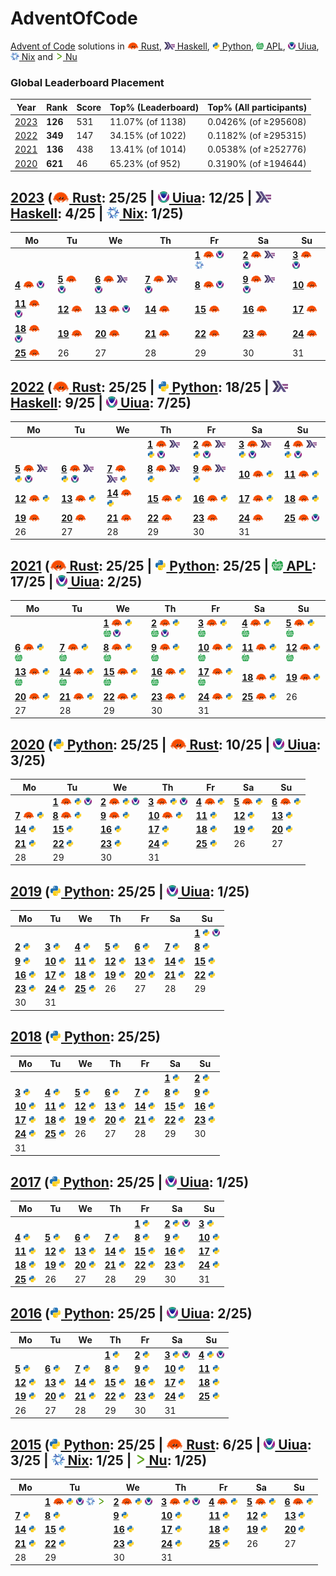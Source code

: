 # AdventOfCode
[Advent of Code](https://adventofcode.com/) solutions in [<img height=12 src=".assets/rs.svg"> Rust](Rust), [<img height=12 src=".assets/hs.svg"> Haskell](Haskell), [<img height=12 src=".assets/py.svg"> Python](Python), [<img height=12 src=".assets/apl.svg"> APL](APL), [<img height=12 src=".assets/ua.png"> Uiua](Uiua), [<img height=12 src=".assets/nix.svg"> Nix](Nix) and [<img height=12 src=".assets/nu.svg"> Nu](Nu)

### Global Leaderboard Placement
|Year|Rank|Score|Top% (Leaderboard)|Top% (All participants)|
|-|-|-|-|-|
|[2023](https://adventofcode.com/2023/leaderboard)|**126**|531|11.07% (of 1138)|0.0426% (of &ge;295608)|
|[2022](https://adventofcode.com/2022/leaderboard)|**349**|147|34.15% (of 1022)|0.1182% (of &ge;295315)|
|[2021](https://adventofcode.com/2021/leaderboard)|**136**|438|13.41% (of 1014)|0.0538% (of &ge;252776)|
|[2020](https://adventofcode.com/2020/leaderboard)|**621**|46|65.23% (of 952)|0.3190% (of &ge;194644)|

## [2023](https://adventofcode.com/2023) ([<img height=18 src=".assets/rs.svg"> Rust](Rust/2023): 25/25 | [<img height=18 src=".assets/ua.png"> Uiua](Uiua/2023): 12/25 | [<img height=18 src=".assets/hs.svg"> Haskell](Haskell/2023): 4/25 | [<img height=18 src=".assets/nix.svg"> Nix](Nix/2023): 1/25)
|Mo|Tu|We|Th|Fr|Sa|Su|
|-|-|-|-|-|-|-|
|||||[**1**](https://adventofcode.com/2023/day/1) [<img height=12 src=".assets/rs.svg">](Rust/2023/01.rs "Rust solution for 2023/01") [<img height=12 src=".assets/ua.png">](https://uiua.org/pad?src=JnNjCgpOdW1zIOKGkCB7Im9uZSIgInR3byIgInRocmVlIiAiZm91ciIgImZpdmUiCiAgICAgICAgInNpeCIgInNldmVuIiAiZWlnaHQiICJuaW5lIn0KRGlnaXRzIOKGkCArQDHih6E5CkZpbmQg4oaQIC8rIMOXKzHih6E5IOKJoeKKkOKMlQpFeHRyYWN0IOKGkCArw5cxMCDiiKniiqLiioPiiJjih4wg4pa94omgMC4KCsKw4oqfLysg4oqcKOKKnyDiiKlFeHRyYWN0IOKKg-KGpeKImCDiiKlGaW5kIERpZ2l0cyxOdW1zwqQp4omgQFxuLgo= "Uiua solution for 2023/01") [<img height=12 src=".assets/nix.svg">](Nix/2023/01.nix "Nix solution for 2023/01")|[**2**](https://adventofcode.com/2023/day/2) [<img height=12 src=".assets/rs.svg">](Rust/2023/02.rs "Rust solution for 2023/02") [<img height=12 src=".assets/hs.svg">](Haskell/2023/02.hs "Haskell solution for 2023/02") [<img height=12 src=".assets/ua.png">](https://uiua.org/pad?src=JnNjCgpDb2xvcnMg4oaQIHsicmVkIiAiZ3JlZW4iICJibHVlIn0KUGFyc2VDb3VudCDihpAg4oqX4oqZQ29sb3JzIOKKmeKKkOKLlSDCsOKKn-KHjCDiipzilqHiiaBAIC4KUGFyc2VSb3VuZCDihpAgLyviipwow5firJow4oavwqQzwrDiippQYXJzZUNvdW50KeKJoEAsLgpQYXJzZUdhbWUg4oaQIOKKnFBhcnNlUm91bmTiiaBAOy4g4oaYKzLiipdAOi4KCuKKnCgv4oalUGFyc2VHYW1lKeKJoEBcbi4K4oipLysg4oqDL8OXKMOXKzHih6Hip7suL8OX4omkMTJfMTNfMTQp4o2JCg== "Uiua solution for 2023/02")|[**3**](https://adventofcode.com/2023/day/3) [<img height=12 src=".assets/rs.svg">](Rust/2023/03.rs "Rust solution for 2023/03") [<img height=12 src=".assets/ua.png">](https://uiua.org/pad?src=JnNjCgpOdW1zIOKGkCAoCiAg4oiKOitAMOKHoTEwCiAgw5fCrOKsmjDihrswX8KvMS4uCiAgw5fijZzima1cKwopClN5bWJvbHMg4oaQIMOX4oqDKOKJoEAuKSg9ME51bXMpCkdlYXJzIOKGkCA9QCoKTmVpZ2hib3JzIOKGkCDiiaEow5firJow4oa7KeKYhzEtMeKHoTNfM-KIqcKkCkEg4oaQICgKICBOZWlnaGJvcnMg4oqDU3ltYm9scyBOdW1zCiAg4oqP4oqd4pmtL-KGpQopCkIg4oaQICgKICBOZWlnaGJvcnMg4oqDTnVtcyBHZWFycwogIOKYhzHijYkKICDirJow4omhKOKWvT0y4qe7LuKWveKJoDAu4oqdKQogIOKJoS_Dl-KJoeKKj-KKmcKkCikKCuKKgyjiipziiJjiiaBAXG4uKSjiioIw4omh4ouV4pmtIHJlZ2V4ICJcXGQrIikK4oipLysg4oqDQiBBCg== "Uiua solution for 2023/03")|
|[**4**](https://adventofcode.com/2023/day/4) [<img height=12 src=".assets/rs.svg">](Rust/2023/04.rs "Rust solution for 2023/04") [<img height=12 src=".assets/ua.png">](https://uiua.org/pad?src=JnNjCgpQYXJzZUNhcmQg4oaQIOKIqcKw4pahwrDiip8g4oqcKOKWoeKKnOKLleKJoEAgLiniiaBAfC4g4oaYKzLiipdAOi4KTWF0Y2hlcyDihpAg4qe74pa94oiKLApQb2ludHMg4oaQIOKMiuKBv-KKmTItMQpXaW5NYXRyaXgg4oaQIOKsmjDiiaEo4oqCMeKKguKIqeKGr-KKmSgw4oqZMSkpIOKHoeKnuy7iioIwCkEg4oaQIC8r4omhUG9pbnRzCkIg4oaQIOKKojsg4o2l4oqD4oiYKC8rw5cp4qe7LiDiioPiiJgowqziiqIpIFdpbk1hdHJpeAoK4oqDQiBBIOKKnChNYXRjaGVzIFBhcnNlQ2FyZCniiaBAXG4uCg== "Uiua solution for 2023/04")|[**5**](https://adventofcode.com/2023/day/5) [<img height=12 src=".assets/rs.svg">](Rust/2023/05.rs "Rust solution for 2023/05") [<img height=12 src=".assets/ua.png">](https://uiua.org/pad?src=JnNjCgpQYXJzZVNlZWRzIOKGkCDiiaHii5Xihpgx4oqc4pah4omgQCAuwrDilqHiiqIKUGFyc2VSYW5nZU1hcCDihpAg4o2cwrBb4oqZ4oqZ4oiYXeKKgygtOnzii4XiiJh84ouFKyniipzii5XiiaBAIC4KUGFyc2VNYXBzIOKGkCDiiaEo4pah4omh4oqQUGFyc2VSYW5nZU1hcOKGmDHiipzilqHiiaBAXG4uwrDilqEpIOKGmDEKQ29udGFpbnMg4oaQIOKJjTFfMOKJpApGaW5kUmFuZ2VNYXAg4oaQIOKKouKKmuKKguKKmTEg4omhQ29udGFpbnMg4oqZ4o2c4o2JKOKGmDEpCk1hcE51bSDihpAgK-KKoeKKg0ZpbmRSYW5nZU1hcCjiioLiipkw4oqi4o2JOikKU2VlZFJhbmdlcyDihpAg4o2cKMKw4oqf4o2JKeKKg-KImCsg4oavwq8xXzIKSW50ZXJzZWN0IOKGkCDiip_iipMv4oalL-KGp-KNnOKKn-KNiQpJc0VtcHR5IOKGkCAv4omkClNwbGl0QXQg4oaQIOKKgyjihqfiioLiiJ4pKOKGpeKKgjrCr-KInikKTWFwU2VlZFJhbmdlIOKGkCAoCiAgwqQr4oqZKOKKmeKKnyA64oqZSW50ZXJzZWN0IOKIqVNwbGl0QXQg4oqZLCkgwrBb4oqZ4oqZ4oiYXToKICDiiKko4pa9wqziiaFJc0VtcHR5LikKKQpGbGF0TWFwU2VlZFJhbmdlcyDihpAgO-KIpyjiioPii4XiiJgo4oip4oqC4oqZOjpNYXBTZWVkUmFuZ2UpKSDiipniipkoLuKGrzBfMltdKQpNYXBTZWVkUmFuZ2VzIOKGkCDiioLiiKco4oqZ4oqCRmxhdE1hcFNlZWRSYW5nZXM6KSA64oqZ4oqZKOKGrzBfMltdKQpBIOKGkCAv4oan4omhKOKIpyhNYXBOdW06wrDilqEpOikg4oqZwqQKQiDihpAgL-KGp-KKouKNiSDiiKcoTWFwU2VlZFJhbmdlczrCsOKWoSkgOlNlZWRSYW5nZXMKCuKKg0IgQSDiioNQYXJzZVNlZWRzIFBhcnNlTWFwcyDiipzilqHCrOKMlSJcblxuIi4K "Uiua solution for 2023/05")|[**6**](https://adventofcode.com/2023/day/6) [<img height=12 src=".assets/rs.svg">](Rust/2023/06.rs "Rust solution for 2023/06") [<img height=12 src=".assets/hs.svg">](Haskell/2023/06.hs "Haskell solution for 2023/06") [<img height=12 src=".assets/ua.png">](https://uiua.org/pad?src=JnNjCgpTb2x2ZSDihpAgKAogIMKw4oqf4oeMCiAgLeKKkyjDlzR84oG_Mi4pCiAg4oqD4oiYKOKMiuKImikKICA94oG_MiwKICAr4oqDLSjil78yKysrMSkKKQoK4oqcKOKKnOKLleKJoEAgLuKGmCsx4oqXQDouKeKJoEBcbi4K4oqDKFNvbHZlIOKJoS8o4ouV4oqC4oipwrDii5UpKSAoL8OX4omhU29sdmXijYkpCg== "Uiua solution for 2023/06")|[**7**](https://adventofcode.com/2023/day/7) [<img height=12 src=".assets/rs.svg">](Rust/2023/07.rs "Rust solution for 2023/07") [<img height=12 src=".assets/hs.svg">](Haskell/2023/07.hs "Haskell solution for 2023/07") [<img height=12 src=".assets/ua.png">](https://uiua.org/pad?src=JnNjCgpQYXJzZUNhcmQg4oaQICsy4oqX4oqZIjIzNDU2Nzg5VEpRS0EiClBhcnNlSGFuZCDihpAg4oqC4oqTKFBhcnNlQ2FyZMKw4pahfOKLlSnCsOKKnyDiipzilqHiiaBAIC4KQ291bnRDYXJkcyDihpAgwqTirJow4oavWzRdIOKGmDEg4oqP4o2WLiDiipXip7viipsuIOKWveKJoDAuCkhhbmRUeXBlIOKGkCAt4oqZNuKKouKKmiDiiaHiiY1bCiAgMF8wXzBfMCAxXzBfMF8wCiAgMl8wXzBfMCAxXzFfMF8wCiAgMl8xXzBfMCAxXzFfMV8wCiAgMV8xXzFfMV0gQ291bnRDYXJkcwpTb3J0IOKGkCDiio_ijY8g4omhKOKKgkhhbmRUeXBlLuKGmMKvMSkgLgpSZXBsYWNlSm9rZXJzIOKGkCDijZwo4oaYwq8xKSjDl-KJoDExLikKCuKKnFBhcnNlSGFuZOKJoEBcbi4K4omhUmVwbGFjZUpva2Vycy4K4oipKC8rw5cgKzHih6Hip7suIOKKouKHjOKNiSBTb3J0KQo= "Uiua solution for 2023/07")|[**8**](https://adventofcode.com/2023/day/8) [<img height=12 src=".assets/rs.svg">](Rust/2023/08.rs "Rust solution for 2023/08") [<img height=12 src=".assets/ua.png">](https://uiua.org/pad?src=JnNjCgpQYXJzZUluc3RydWN0aW9ucyDihpAgPUBSwrDilqHiiqIKUGFyc2VOb2RlIOKGkCDihpgx4oqicmVnZXgiKFteICxdKykgPSBcXCgoW14gLF0rKSwgKFteICxdKylcXCkiClBhcnNlTmV0d29yayDihpAg4omhUGFyc2VOb2RlIOKGmDEKUmVwbGFjZU5hbWVzIOKGkCDijZzijYko4oqX4oqDKOKGmDEp4oqiKQpGaW5kU3RhcnRBbmRHb2FsIOKGkCDiiKko4oqX4pahKSAiQUFBIiwiWlpaIuKKouKNiQpTdGFydEFuZEdvYWxNYXNrIOKGkCDiiKk9QEEsQFriiaEo4oqi4oeMKeKKouKNiQpTdGVwIOKGkCDiioMo4oqP4oqDKOKKj-KXv-Knuyzii4Xiipnii4Xii4XiiJh84oqP4oqZ4ouF4ouF4oiYKXwrMeKLheKImHzii4Xii4XiipniipniiJgpClJ1biEg4oaQIOKLheKKmeKLheKLhTsg4o2iU3RlcCjCrF4zKSDiipkwCkxDTSDihpAgw7c74oqD4o2i4oqD4pe_4oiYwrHDlwpBIOKGkCBSdW4hKD3iipnii4XiiJgpIEZpbmRTdGFydEFuZEdvYWwKQiDihpAgL0xDTSDiiaEoUnVuISjiio_iipnii4XiiJgpKSDiipMo4oqafMKkfMKkfMKkKSBTdGFydEFuZEdvYWxNYXNrCgriipzilqHiiaBAXG4uCuKKg1BhcnNlTmV0d29yayBQYXJzZUluc3RydWN0aW9ucwriioNCIEEg4oqD4oiYUmVwbGFjZU5hbWVzCg== "Uiua solution for 2023/08")|[**9**](https://adventofcode.com/2023/day/9) [<img height=12 src=".assets/rs.svg">](Rust/2023/09.rs "Rust solution for 2023/09") [<img height=12 src=".assets/hs.svg">](Haskell/2023/09.hs "Haskell solution for 2023/09") [<img height=12 src=".assets/ua.png">](https://uiua.org/pad?src=JnNjCgrijYniipwo4oqc4ouV4omgQCAuKeKJoEBcbi4K4oipKC8r4pmtWzvijaXiioMo4omhLy3il6syKSjiiqLih4wpXS0x4qe7Likg4oeMLgo= "Uiua solution for 2023/09")|[**10**](https://adventofcode.com/2023/day/10) [<img height=12 src=".assets/rs.svg">](Rust/2023/10.rs "Rust solution for 2023/10")|
|[**11**](https://adventofcode.com/2023/day/11) [<img height=12 src=".assets/rs.svg">](Rust/2023/11.rs "Rust solution for 2023/11") [<img height=12 src=".assets/ua.png">](https://uiua.org/pad?src=JnNjCgpFeHBhbmQg4oaQIOKWvTriiKko4piHwq8yKeKKnuKKn-KIqShcKysxw5ctMTovw5fCrCnijYksLCwKCj1AI-KKnOKImOKJoEBcbi4K4oqDKEV4cGFuZCAxMDAwMDAwKShFeHBhbmQgMikK4oipKMO3Mi8r4pmt4oqgKC8r4oy1LSkuKQo= "Uiua solution for 2023/11")|[**12**](https://adventofcode.com/2023/day/12) [<img height=12 src=".assets/rs.svg">](Rust/2023/12.rs "Rust solution for 2023/12")|[**13**](https://adventofcode.com/2023/day/13) [<img height=12 src=".assets/rs.svg">](Rust/2023/13.rs "Rust solution for 2023/13") [<img height=12 src=".assets/ua.png">](https://uiua.org/pad?src=JnNjCgpNaXNtYXRjaGVzIOKGkCAvK-KZreKJoCDiiKnihpksOiDihqfiiKnip7ssLCDiipnih4wg4oqD4oaY4oaZClNvbHZlISDihpAgK8OXMTAwOiDiiKkoLyvDlz1eMDog4oqZ4omhTWlzbWF0Y2hlcy4g4o2cKC0xKeKHoeKKg-Knu8KkKSDijYkuCgriipwo4pah4oqc4oiY4omgQFxuLinCrOKMlSJcblxuIi4K4oipLysg4oqQ4omh4oqDU29sdmUhMSBTb2x2ZSEwCg== "Uiua solution for 2023/13")|[**14**](https://adventofcode.com/2023/day/14) [<img height=12 src=".assets/rs.svg">](Rust/2023/14.rs "Rust solution for 2023/14")|[**15**](https://adventofcode.com/2023/day/15) [<img height=12 src=".assets/rs.svg">](Rust/2023/15.rs "Rust solution for 2023/15")|[**16**](https://adventofcode.com/2023/day/16) [<img height=12 src=".assets/rs.svg">](Rust/2023/16.rs "Rust solution for 2023/16")|[**17**](https://adventofcode.com/2023/day/17) [<img height=12 src=".assets/rs.svg">](Rust/2023/17.rs "Rust solution for 2023/17")|
|[**18**](https://adventofcode.com/2023/day/18) [<img height=12 src=".assets/rs.svg">](Rust/2023/18.rs "Rust solution for 2023/18") [<img height=12 src=".assets/ua.png">](https://uiua.org/pad?src=JnNjCgpQYXJzZUluc3Qg4oaQIOKKg-KGmOKGmTIg4oaYMeKKonJlZ2V4Il4oW1JETFVdKSAoXFxkKykgXFwoIyguezV9KShbMDEyM10pXFwpJCIKUGFyc2VIZXgg4oaQIOKIpygrw5cxNjop4oqZMOKKl-KKmSIwMTIzNDU2Nzg5YWJjZGVmIgpQYXJzZUEg4oaQIOKJoeKNnMKw4oqf4oqTKOKKl-KKmSJSRExVIuKKonzii5UpClBhcnNlQiDihpAg4omhKOKNnMKw4oqf4oqTKOKLlXxQYXJzZUhleMKw4pahKeKHjCkKU29sdmUg4oaQICgKICDiipkoMCAwIDApCiAgO-KIpyjiioMoKCt8O3wtfDspfCg7fCt8O3wtKeKKmcOXfCvii4Xiipnii4Xii4XiiJgpwrDiip8pCiAgKzErw7cyOgopCgriipxQYXJzZUluc3TiiaBAXG4uCuKIqVNvbHZlIOKKk1BhcnNlQiBQYXJzZUEK "Uiua solution for 2023/18")|[**19**](https://adventofcode.com/2023/day/19) [<img height=12 src=".assets/rs.svg">](Rust/2023/19.rs "Rust solution for 2023/19")|[**20**](https://adventofcode.com/2023/day/20) [<img height=12 src=".assets/rs.svg">](Rust/2023/20.rs "Rust solution for 2023/20")|[**21**](https://adventofcode.com/2023/day/21) [<img height=12 src=".assets/rs.svg">](Rust/2023/21.rs "Rust solution for 2023/21")|[**22**](https://adventofcode.com/2023/day/22) [<img height=12 src=".assets/rs.svg">](Rust/2023/22.rs "Rust solution for 2023/22")|[**23**](https://adventofcode.com/2023/day/23) [<img height=12 src=".assets/rs.svg">](Rust/2023/23.rs "Rust solution for 2023/23")|[**24**](https://adventofcode.com/2023/day/24) [<img height=12 src=".assets/rs.svg">](Rust/2023/24.rs "Rust solution for 2023/24")|
|[**25**](https://adventofcode.com/2023/day/25) [<img height=12 src=".assets/rs.svg">](Rust/2023/25.rs "Rust solution for 2023/25")|26|27|28|29|30|31|

## [2022](https://adventofcode.com/2022) ([<img height=18 src=".assets/rs.svg"> Rust](Rust/2022): 25/25 | [<img height=18 src=".assets/py.svg"> Python](Python/2022): 18/25 | [<img height=18 src=".assets/hs.svg"> Haskell](Haskell/2022): 9/25 | [<img height=18 src=".assets/ua.png"> Uiua](Uiua/2022): 7/25)
|Mo|Tu|We|Th|Fr|Sa|Su|
|-|-|-|-|-|-|-|
||||[**1**](https://adventofcode.com/2022/day/1) [<img height=12 src=".assets/rs.svg">](Rust/2022/01.rs "Rust solution for 2022/01") [<img height=12 src=".assets/hs.svg">](Haskell/2022/01.hs "Haskell solution for 2022/01") [<img height=12 src=".assets/py.svg">](Python/2022/01.py "Python solution for 2022/01") [<img height=12 src=".assets/ua.png">](https://uiua.org/pad?src=JnNjCgriipwoLyviipzii5XiiaBAXG4uKeKJoS_ihqXil6sy4oqCOjHiiaBAXG4uCuKGmTPiio_ijZYuCuKKgy8r4oqiCg== "Uiua solution for 2022/01")|[**2**](https://adventofcode.com/2022/day/2) [<img height=12 src=".assets/rs.svg">](Rust/2022/02.rs "Rust solution for 2022/02") [<img height=12 src=".assets/hs.svg">](Haskell/2022/02.hs "Haskell solution for 2022/02") [<img height=12 src=".assets/py.svg">](Python/2022/02.py "Python solution for 2022/02") [<img height=12 src=".assets/ua.png">](https://uiua.org/pad?src=JnNjCgril78yMy1AQeKKnCjiipziiqLiiaBAIC4p4omgQFxuLgoK4oipLysg4oqDKOKJoSgrKzHil78zKzLiioMvKyjDlzPiiqLih4wpKSkgKOKJoSgrMSvDlzPil78zKzHiioMvLSjiiqLih4wpKSkK "Uiua solution for 2022/02")|[**3**](https://adventofcode.com/2022/day/3) [<img height=12 src=".assets/rs.svg">](Rust/2022/03.rs "Rust solution for 2022/03") [<img height=12 src=".assets/hs.svg">](Haskell/2022/03.hs "Haskell solution for 2022/03") [<img height=12 src=".assets/py.svg">](Python/2022/03.py "Python solution for 2022/03") [<img height=12 src=".assets/ua.png">](https://uiua.org/pad?src=JnNjCgpQcmlvcml0eSDihpAgK-KKgyjDlzI2PEBhKSjil78zMi1AQCkKSW50ZXJzZWN0IOKGkCDiip3ilr3iioPiiaHiiIriiJjiipnCpAoK4oqcKOKWoVByaW9yaXR5KeKJoEBcbi4K4oqDKOKGr8KvMV8zKeKJoeKNnOKJocKw4pahKOKGrzJfwq8xKQriiKkoLyvCsMKk4omh4oqQL0ludGVyc2VjdCkK "Uiua solution for 2022/03")|[**4**](https://adventofcode.com/2022/day/4) [<img height=12 src=".assets/rs.svg">](Rust/2022/04.rs "Rust solution for 2022/04") [<img height=12 src=".assets/hs.svg">](Haskell/2022/04.hs "Haskell solution for 2022/04") [<img height=12 src=".assets/py.svg">](Python/2022/04.py "Python solution for 2022/04") [<img height=12 src=".assets/ua.png">](https://uiua.org/pad?src=JnNjCgriipwo4oqc4ouVwqziiIo6IiwtIi4p4omgQFxuLgoK4oipLysg4oqDKAogIOKJoSjihqfiiKkv4omkIOKKgyjiio8xXzIpKOKKjzNfMCkpCnwg4omhKOKGpeKIqSjiiY3ih6E04o2PKSDiioMo4oqPMF8yXzNfMSko4oqPMl8wXzFfMykpCikK "Uiua solution for 2022/04")|
|[**5**](https://adventofcode.com/2022/day/5) [<img height=12 src=".assets/rs.svg">](Rust/2022/05.rs "Rust solution for 2022/05") [<img height=12 src=".assets/hs.svg">](Haskell/2022/05.hs "Haskell solution for 2022/05") [<img height=12 src=".assets/py.svg">](Python/2022/05.py "Python solution for 2022/05") [<img height=12 src=".assets/ua.png">](https://uiua.org/pad?src=JnNjCgpQYXJzZVN0ZXAg4oaQICgKICByZWdleCAibW92ZSAoXFxkKykgZnJvbSAoXFxkKykgdG8gKFxcZCspIgogIC0wXzFfMSDiiaHiipDii5Xihpgx4oqiCikKRXhlY1N0ZXAhIOKGkCAoCiAg4oqDKOKGmDHiipniiJgp4oqiCiAg4o2cKMKw4oqf4oqPKSjiiKnilqEg4o2c4oip4oaZKDpeMSkg4oqD4ouF4ouF4oiY4oqZKDDiiJgpIOKIqcKw4pahKQopCgriiKko4omgQFxuLsKw4pahKSDCsOKKn-KKnOKWocKs4oyVIlxuXG4iLgriipMo4oqc4oiYfOKKnFBhcnNlU3RlcCkK4o2c4oeMKOKGmDEpCuKWveKGr8Kk4qe7LDBfMV8wXzDijYkKOuKJoSjilqHilr3iiaBAIC4pCgriioPiiKdFeGVjU3RlcCHiiJjiiKdFeGVjU3RlcCHih4wK4oipKCZw4omh4oqiKQo= "Uiua solution for 2022/05")|[**6**](https://adventofcode.com/2022/day/6) [<img height=12 src=".assets/rs.svg">](Rust/2022/06.rs "Rust solution for 2022/06") [<img height=12 src=".assets/hs.svg">](Haskell/2022/06.hs "Haskell solution for 2022/06") [<img height=12 src=".assets/py.svg">](Python/2022/06.py "Python solution for 2022/06") [<img height=12 src=".assets/ua.png">](https://uiua.org/pad?src=JnNjCgriiKkoK-KKmeKKly464omhKOKnu-KKnSnil6ssOikgMTQsNAo= "Uiua solution for 2022/06")|[**7**](https://adventofcode.com/2022/day/7) [<img height=12 src=".assets/rs.svg">](Rust/2022/07.rs "Rust solution for 2022/07") [<img height=12 src=".assets/hs.svg">](Haskell/2022/07.hs "Haskell solution for 2022/07") [<img height=12 src=".assets/py.svg">](Python/2022/07.py "Python solution for 2022/07")|[**8**](https://adventofcode.com/2022/day/8) [<img height=12 src=".assets/rs.svg">](Rust/2022/08.rs "Rust solution for 2022/08") [<img height=12 src=".assets/hs.svg">](Haskell/2022/08.hs "Haskell solution for 2022/08") [<img height=12 src=".assets/py.svg">](Python/2022/08.py "Python solution for 2022/08")|[**9**](https://adventofcode.com/2022/day/9) [<img height=12 src=".assets/rs.svg">](Rust/2022/09.rs "Rust solution for 2022/09") [<img height=12 src=".assets/hs.svg">](Haskell/2022/09.hs "Haskell solution for 2022/09") [<img height=12 src=".assets/py.svg">](Python/2022/09.py "Python solution for 2022/09")|[**10**](https://adventofcode.com/2022/day/10) [<img height=12 src=".assets/rs.svg">](Rust/2022/10.rs "Rust solution for 2022/10") [<img height=12 src=".assets/py.svg">](Python/2022/10.py "Python solution for 2022/10")|[**11**](https://adventofcode.com/2022/day/11) [<img height=12 src=".assets/rs.svg">](Rust/2022/11.rs "Rust solution for 2022/11") [<img height=12 src=".assets/py.svg">](Python/2022/11.py "Python solution for 2022/11")|
|[**12**](https://adventofcode.com/2022/day/12) [<img height=12 src=".assets/rs.svg">](Rust/2022/12.rs "Rust solution for 2022/12") [<img height=12 src=".assets/py.svg">](Python/2022/12.py "Python solution for 2022/12")|[**13**](https://adventofcode.com/2022/day/13) [<img height=12 src=".assets/rs.svg">](Rust/2022/13.rs "Rust solution for 2022/13") [<img height=12 src=".assets/py.svg">](Python/2022/13.py "Python solution for 2022/13")|[**14**](https://adventofcode.com/2022/day/14) [<img height=12 src=".assets/rs.svg">](Rust/2022/14.rs "Rust solution for 2022/14") [<img height=12 src=".assets/py.svg">](Python/2022/14.py "Python solution for 2022/14")|[**15**](https://adventofcode.com/2022/day/15) [<img height=12 src=".assets/rs.svg">](Rust/2022/15.rs "Rust solution for 2022/15") [<img height=12 src=".assets/py.svg">](Python/2022/15.py "Python solution for 2022/15")|[**16**](https://adventofcode.com/2022/day/16) [<img height=12 src=".assets/rs.svg">](Rust/2022/16.rs "Rust solution for 2022/16") [<img height=12 src=".assets/py.svg">](Python/2022/16.py "Python solution for 2022/16")|[**17**](https://adventofcode.com/2022/day/17) [<img height=12 src=".assets/rs.svg">](Rust/2022/17.rs "Rust solution for 2022/17") [<img height=12 src=".assets/py.svg">](Python/2022/17.py "Python solution for 2022/17")|[**18**](https://adventofcode.com/2022/day/18) [<img height=12 src=".assets/rs.svg">](Rust/2022/18.rs "Rust solution for 2022/18") [<img height=12 src=".assets/py.svg">](Python/2022/18.py "Python solution for 2022/18")|
|[**19**](https://adventofcode.com/2022/day/19) [<img height=12 src=".assets/rs.svg">](Rust/2022/19.rs "Rust solution for 2022/19")|[**20**](https://adventofcode.com/2022/day/20) [<img height=12 src=".assets/rs.svg">](Rust/2022/20.rs "Rust solution for 2022/20")|[**21**](https://adventofcode.com/2022/day/21) [<img height=12 src=".assets/rs.svg">](Rust/2022/21.rs "Rust solution for 2022/21")|[**22**](https://adventofcode.com/2022/day/22) [<img height=12 src=".assets/rs.svg">](Rust/2022/22.rs "Rust solution for 2022/22")|[**23**](https://adventofcode.com/2022/day/23) [<img height=12 src=".assets/rs.svg">](Rust/2022/23.rs "Rust solution for 2022/23")|[**24**](https://adventofcode.com/2022/day/24) [<img height=12 src=".assets/rs.svg">](Rust/2022/24.rs "Rust solution for 2022/24")|[**25**](https://adventofcode.com/2022/day/25) [<img height=12 src=".assets/rs.svg">](Rust/2022/25.rs "Rust solution for 2022/25") [<img height=12 src=".assets/ua.png">](https://uiua.org/pad?src=JnNjCgriipzilqHiiaBAXG4uCgovK-KJoSgvK8OX4oG_OjXih4zih6Hip7suLTLiipc6Ij0tMDEyIsKw4pahKQomcCA74o2iKOKMisO3NeKKmeKKgjriio86Ij0tMDEyIuKXvzUuKzIpKOKJoDApOiIiCg== "Uiua solution for 2022/25")|
|26|27|28|29|30|31||

## [2021](https://adventofcode.com/2021) ([<img height=18 src=".assets/rs.svg"> Rust](Rust/2021): 25/25 | [<img height=18 src=".assets/py.svg"> Python](Python/2021): 25/25 | [<img height=18 src=".assets/apl.svg"> APL](APL/2021): 17/25 | [<img height=18 src=".assets/ua.png"> Uiua](Uiua/2021): 2/25)
|Mo|Tu|We|Th|Fr|Sa|Su|
|-|-|-|-|-|-|-|
|||[**1**](https://adventofcode.com/2021/day/1) [<img height=12 src=".assets/rs.svg">](Rust/2021/01.rs "Rust solution for 2021/01") [<img height=12 src=".assets/py.svg">](Python/2021/01.py "Python solution for 2021/01") [<img height=12 src=".assets/apl.svg">](APL/2021/01.apl "APL solution for 2021/01") [<img height=12 src=".assets/ua.png">](https://uiua.org/pad?src=JnNjCgriipzii5XiiaBAXG4uCuKIqSgvK-KJoS8-4perMiniiaEvK-KXqzMuCg== "Uiua solution for 2021/01")|[**2**](https://adventofcode.com/2021/day/2) [<img height=12 src=".assets/rs.svg">](Rust/2021/02.rs "Rust solution for 2021/02") [<img height=12 src=".assets/py.svg">](Python/2021/02.py "Python solution for 2021/02") [<img height=12 src=".assets/apl.svg">](APL/2021/02.apl "APL solution for 2021/02") [<img height=12 src=".assets/ua.png">](https://uiua.org/pad?src=JnNjCgriipwo4oqC4oqDKOKKl-KKmSJ1ZmQi4oqiwrDilqHiiqIpKOKLlcKw4pah4oqi4oeMKeKKnOKWoeKJoEAgLiniiaBAXG4uCgriiKkow5fiiKkvKykg4oqDKMOXLFwrKeKKmeKImCDiiKnDl-KKmSziioMtPTHiiKniiqLijZzih4wu4o2JCg== "Uiua solution for 2021/02")|[**3**](https://adventofcode.com/2021/day/3) [<img height=12 src=".assets/rs.svg">](Rust/2021/03.rs "Rust solution for 2021/03") [<img height=12 src=".assets/py.svg">](Python/2021/03.py "Python solution for 2021/03") [<img height=12 src=".assets/apl.svg">](APL/2021/03.apl "APL solution for 2021/03")|[**4**](https://adventofcode.com/2021/day/4) [<img height=12 src=".assets/rs.svg">](Rust/2021/04.rs "Rust solution for 2021/04") [<img height=12 src=".assets/py.svg">](Python/2021/04.py "Python solution for 2021/04") [<img height=12 src=".assets/apl.svg">](APL/2021/04.apl "APL solution for 2021/04")|[**5**](https://adventofcode.com/2021/day/5) [<img height=12 src=".assets/rs.svg">](Rust/2021/05.rs "Rust solution for 2021/05") [<img height=12 src=".assets/py.svg">](Python/2021/05.py "Python solution for 2021/05") [<img height=12 src=".assets/apl.svg">](APL/2021/05.apl "APL solution for 2021/05")|
|[**6**](https://adventofcode.com/2021/day/6) [<img height=12 src=".assets/rs.svg">](Rust/2021/06.rs "Rust solution for 2021/06") [<img height=12 src=".assets/py.svg">](Python/2021/06.py "Python solution for 2021/06") [<img height=12 src=".assets/apl.svg">](APL/2021/06.apl "APL solution for 2021/06")|[**7**](https://adventofcode.com/2021/day/7) [<img height=12 src=".assets/rs.svg">](Rust/2021/07.rs "Rust solution for 2021/07") [<img height=12 src=".assets/py.svg">](Python/2021/07.py "Python solution for 2021/07") [<img height=12 src=".assets/apl.svg">](APL/2021/07.apl "APL solution for 2021/07")|[**8**](https://adventofcode.com/2021/day/8) [<img height=12 src=".assets/rs.svg">](Rust/2021/08.rs "Rust solution for 2021/08") [<img height=12 src=".assets/py.svg">](Python/2021/08.py "Python solution for 2021/08") [<img height=12 src=".assets/apl.svg">](APL/2021/08.apl "APL solution for 2021/08")|[**9**](https://adventofcode.com/2021/day/9) [<img height=12 src=".assets/rs.svg">](Rust/2021/09.rs "Rust solution for 2021/09") [<img height=12 src=".assets/py.svg">](Python/2021/09.py "Python solution for 2021/09") [<img height=12 src=".assets/apl.svg">](APL/2021/09.apl "APL solution for 2021/09")|[**10**](https://adventofcode.com/2021/day/10) [<img height=12 src=".assets/rs.svg">](Rust/2021/10.rs "Rust solution for 2021/10") [<img height=12 src=".assets/py.svg">](Python/2021/10.py "Python solution for 2021/10") [<img height=12 src=".assets/apl.svg">](APL/2021/10.apl "APL solution for 2021/10")|[**11**](https://adventofcode.com/2021/day/11) [<img height=12 src=".assets/rs.svg">](Rust/2021/11.rs "Rust solution for 2021/11") [<img height=12 src=".assets/py.svg">](Python/2021/11.py "Python solution for 2021/11") [<img height=12 src=".assets/apl.svg">](APL/2021/11.apl "APL solution for 2021/11")|[**12**](https://adventofcode.com/2021/day/12) [<img height=12 src=".assets/rs.svg">](Rust/2021/12.rs "Rust solution for 2021/12") [<img height=12 src=".assets/py.svg">](Python/2021/12.py "Python solution for 2021/12") [<img height=12 src=".assets/apl.svg">](APL/2021/12.apl "APL solution for 2021/12")|
|[**13**](https://adventofcode.com/2021/day/13) [<img height=12 src=".assets/rs.svg">](Rust/2021/13.rs "Rust solution for 2021/13") [<img height=12 src=".assets/py.svg">](Python/2021/13.py "Python solution for 2021/13") [<img height=12 src=".assets/apl.svg">](APL/2021/13.apl "APL solution for 2021/13")|[**14**](https://adventofcode.com/2021/day/14) [<img height=12 src=".assets/rs.svg">](Rust/2021/14.rs "Rust solution for 2021/14") [<img height=12 src=".assets/py.svg">](Python/2021/14.py "Python solution for 2021/14") [<img height=12 src=".assets/apl.svg">](APL/2021/14.apl "APL solution for 2021/14")|[**15**](https://adventofcode.com/2021/day/15) [<img height=12 src=".assets/rs.svg">](Rust/2021/15.rs "Rust solution for 2021/15") [<img height=12 src=".assets/py.svg">](Python/2021/15.py "Python solution for 2021/15") [<img height=12 src=".assets/apl.svg">](APL/2021/15.apl "APL solution for 2021/15")|[**16**](https://adventofcode.com/2021/day/16) [<img height=12 src=".assets/rs.svg">](Rust/2021/16.rs "Rust solution for 2021/16") [<img height=12 src=".assets/py.svg">](Python/2021/16.py "Python solution for 2021/16") [<img height=12 src=".assets/apl.svg">](APL/2021/16.apl "APL solution for 2021/16")|[**17**](https://adventofcode.com/2021/day/17) [<img height=12 src=".assets/rs.svg">](Rust/2021/17.rs "Rust solution for 2021/17") [<img height=12 src=".assets/py.svg">](Python/2021/17.py "Python solution for 2021/17") [<img height=12 src=".assets/apl.svg">](APL/2021/17.apl "APL solution for 2021/17")|[**18**](https://adventofcode.com/2021/day/18) [<img height=12 src=".assets/rs.svg">](Rust/2021/18.rs "Rust solution for 2021/18") [<img height=12 src=".assets/py.svg">](Python/2021/18.py "Python solution for 2021/18")|[**19**](https://adventofcode.com/2021/day/19) [<img height=12 src=".assets/rs.svg">](Rust/2021/19.rs "Rust solution for 2021/19") [<img height=12 src=".assets/py.svg">](Python/2021/19.py "Python solution for 2021/19")|
|[**20**](https://adventofcode.com/2021/day/20) [<img height=12 src=".assets/rs.svg">](Rust/2021/20.rs "Rust solution for 2021/20") [<img height=12 src=".assets/py.svg">](Python/2021/20.py "Python solution for 2021/20")|[**21**](https://adventofcode.com/2021/day/21) [<img height=12 src=".assets/rs.svg">](Rust/2021/21.rs "Rust solution for 2021/21") [<img height=12 src=".assets/py.svg">](Python/2021/21.py "Python solution for 2021/21")|[**22**](https://adventofcode.com/2021/day/22) [<img height=12 src=".assets/rs.svg">](Rust/2021/22.rs "Rust solution for 2021/22") [<img height=12 src=".assets/py.svg">](Python/2021/22.py "Python solution for 2021/22")|[**23**](https://adventofcode.com/2021/day/23) [<img height=12 src=".assets/rs.svg">](Rust/2021/23.rs "Rust solution for 2021/23") [<img height=12 src=".assets/py.svg">](Python/2021/23.py "Python solution for 2021/23")|[**24**](https://adventofcode.com/2021/day/24) [<img height=12 src=".assets/rs.svg">](Rust/2021/24.rs "Rust solution for 2021/24") [<img height=12 src=".assets/py.svg">](Python/2021/24.py "Python solution for 2021/24")|[**25**](https://adventofcode.com/2021/day/25) [<img height=12 src=".assets/rs.svg">](Rust/2021/25.rs "Rust solution for 2021/25") [<img height=12 src=".assets/py.svg">](Python/2021/25.py "Python solution for 2021/25")|26|
|27|28|29|30|31|||

## [2020](https://adventofcode.com/2020) ([<img height=18 src=".assets/py.svg"> Python](Python/2020): 25/25 | [<img height=18 src=".assets/rs.svg"> Rust](Rust/2020): 10/25 | [<img height=18 src=".assets/ua.png"> Uiua](Uiua/2020): 3/25)
|Mo|Tu|We|Th|Fr|Sa|Su|
|-|-|-|-|-|-|-|
||[**1**](https://adventofcode.com/2020/day/1) [<img height=12 src=".assets/rs.svg">](Rust/2020/01.rs "Rust solution for 2020/01") [<img height=12 src=".assets/py.svg">](Python/2020/01.py "Python solution for 2020/01") [<img height=12 src=".assets/ua.png">](https://uiua.org/pad?src=JnNjCgriipzii5XiiaBAXG4uCgriiKkoL8OX4pa94oiKLOKZrS06MjAyMCniip4rLi4uLgo= "Uiua solution for 2020/01")|[**2**](https://adventofcode.com/2020/day/2) [<img height=12 src=".assets/rs.svg">](Rust/2020/02.rs "Rust solution for 2020/02") [<img height=12 src=".assets/py.svg">](Python/2020/02.py "Python solution for 2020/02") [<img height=12 src=".assets/ua.png">](https://uiua.org/pad?src=JnNjCgriipwo4oqCIOKJoeKKkOKLlSDiioPihpnihpgyIOKKnOKWocKs4oiK4oqZIiAtOiIuKeKJoEBcbi4KCuKIqS8rIOKJoeKKgygKICDiiaDiiKk94oqZKCziipko4oqi4oqPMikp4oip4oqP4oqZLOKIqSgtMcKw4pah4oqPKTAsMTrCsOKWoeKKjzMuLgp8IMOX4oqT4oml4omk4oqZLOKIqSjCsOKWoeKKjykwLDE6IC8r4oyV4oipKMKw4pah4oqPKTIsMy4KKQo= "Uiua solution for 2020/02")|[**3**](https://adventofcode.com/2020/day/3) [<img height=12 src=".assets/rs.svg">](Rust/2020/03.rs "Rust solution for 2020/03") [<img height=12 src=".assets/py.svg">](Python/2020/03.py "Python solution for 2020/03") [<img height=12 src=".assets/ua.png">](https://uiua.org/pad?src=JnNjCgo9QCPiipziiJjiiaBAXG4uCgriiKkoL8OX4omhKC8r4oqh4pe_wqTilrMs4o2Jw5fCpOKHoeKMiMO34oqiLOKnuywp4oqZwqQpIFsxXzEgMV8zIDFfNSAxXzcgMl8xXSxbMV8zXQo= "Uiua solution for 2020/03")|[**4**](https://adventofcode.com/2020/day/4) [<img height=12 src=".assets/rs.svg">](Rust/2020/04.rs "Rust solution for 2020/04") [<img height=12 src=".assets/py.svg">](Python/2020/04.py "Python solution for 2020/04")|[**5**](https://adventofcode.com/2020/day/5) [<img height=12 src=".assets/rs.svg">](Rust/2020/05.rs "Rust solution for 2020/05") [<img height=12 src=".assets/py.svg">](Python/2020/05.py "Python solution for 2020/05")|[**6**](https://adventofcode.com/2020/day/6) [<img height=12 src=".assets/rs.svg">](Rust/2020/06.rs "Rust solution for 2020/06") [<img height=12 src=".assets/py.svg">](Python/2020/06.py "Python solution for 2020/06")|
|[**7**](https://adventofcode.com/2020/day/7) [<img height=12 src=".assets/rs.svg">](Rust/2020/07.rs "Rust solution for 2020/07") [<img height=12 src=".assets/py.svg">](Python/2020/07.py "Python solution for 2020/07")|[**8**](https://adventofcode.com/2020/day/8) [<img height=12 src=".assets/rs.svg">](Rust/2020/08.rs "Rust solution for 2020/08") [<img height=12 src=".assets/py.svg">](Python/2020/08.py "Python solution for 2020/08")|[**9**](https://adventofcode.com/2020/day/9) [<img height=12 src=".assets/rs.svg">](Rust/2020/09.rs "Rust solution for 2020/09") [<img height=12 src=".assets/py.svg">](Python/2020/09.py "Python solution for 2020/09")|[**10**](https://adventofcode.com/2020/day/10) [<img height=12 src=".assets/rs.svg">](Rust/2020/10.rs "Rust solution for 2020/10") [<img height=12 src=".assets/py.svg">](Python/2020/10.py "Python solution for 2020/10")|[**11**](https://adventofcode.com/2020/day/11) [<img height=12 src=".assets/py.svg">](Python/2020/11.py "Python solution for 2020/11")|[**12**](https://adventofcode.com/2020/day/12) [<img height=12 src=".assets/py.svg">](Python/2020/12.py "Python solution for 2020/12")|[**13**](https://adventofcode.com/2020/day/13) [<img height=12 src=".assets/py.svg">](Python/2020/13.py "Python solution for 2020/13")|
|[**14**](https://adventofcode.com/2020/day/14) [<img height=12 src=".assets/py.svg">](Python/2020/14.py "Python solution for 2020/14")|[**15**](https://adventofcode.com/2020/day/15) [<img height=12 src=".assets/py.svg">](Python/2020/15.py "Python solution for 2020/15")|[**16**](https://adventofcode.com/2020/day/16) [<img height=12 src=".assets/py.svg">](Python/2020/16.py "Python solution for 2020/16")|[**17**](https://adventofcode.com/2020/day/17) [<img height=12 src=".assets/py.svg">](Python/2020/17.py "Python solution for 2020/17")|[**18**](https://adventofcode.com/2020/day/18) [<img height=12 src=".assets/py.svg">](Python/2020/18.py "Python solution for 2020/18")|[**19**](https://adventofcode.com/2020/day/19) [<img height=12 src=".assets/py.svg">](Python/2020/19.py "Python solution for 2020/19")|[**20**](https://adventofcode.com/2020/day/20) [<img height=12 src=".assets/py.svg">](Python/2020/20.py "Python solution for 2020/20")|
|[**21**](https://adventofcode.com/2020/day/21) [<img height=12 src=".assets/py.svg">](Python/2020/21.py "Python solution for 2020/21")|[**22**](https://adventofcode.com/2020/day/22) [<img height=12 src=".assets/py.svg">](Python/2020/22.py "Python solution for 2020/22")|[**23**](https://adventofcode.com/2020/day/23) [<img height=12 src=".assets/py.svg">](Python/2020/23.py "Python solution for 2020/23")|[**24**](https://adventofcode.com/2020/day/24) [<img height=12 src=".assets/py.svg">](Python/2020/24.py "Python solution for 2020/24")|[**25**](https://adventofcode.com/2020/day/25) [<img height=12 src=".assets/py.svg">](Python/2020/25.py "Python solution for 2020/25")|26|27|
|28|29|30|31||||

## [2019](https://adventofcode.com/2019) ([<img height=18 src=".assets/py.svg"> Python](Python/2019): 25/25 | [<img height=18 src=".assets/ua.png"> Uiua](Uiua/2019): 1/25)
|Mo|Tu|We|Th|Fr|Sa|Su|
|-|-|-|-|-|-|-|
|||||||[**1**](https://adventofcode.com/2019/day/1) [<img height=12 src=".assets/py.svg">](Python/2019/01.py "Python solution for 2019/01") [<img height=12 src=".assets/ua.png">](https://uiua.org/pad?src=JnNjCgriipzii5XiiaBAXG4uCgriiKkvKyDiioPiiaEoO-KNouKKg-KImCsoPjAuIC0y4oyKw7czKS4p4oiYIC0y4oyKw7czCg== "Uiua solution for 2019/01")|
|[**2**](https://adventofcode.com/2019/day/2) [<img height=12 src=".assets/py.svg">](Python/2019/02.py "Python solution for 2019/02")|[**3**](https://adventofcode.com/2019/day/3) [<img height=12 src=".assets/py.svg">](Python/2019/03.py "Python solution for 2019/03")|[**4**](https://adventofcode.com/2019/day/4) [<img height=12 src=".assets/py.svg">](Python/2019/04.py "Python solution for 2019/04")|[**5**](https://adventofcode.com/2019/day/5) [<img height=12 src=".assets/py.svg">](Python/2019/05.py "Python solution for 2019/05")|[**6**](https://adventofcode.com/2019/day/6) [<img height=12 src=".assets/py.svg">](Python/2019/06.py "Python solution for 2019/06")|[**7**](https://adventofcode.com/2019/day/7) [<img height=12 src=".assets/py.svg">](Python/2019/07.py "Python solution for 2019/07")|[**8**](https://adventofcode.com/2019/day/8) [<img height=12 src=".assets/py.svg">](Python/2019/08.py "Python solution for 2019/08")|
|[**9**](https://adventofcode.com/2019/day/9) [<img height=12 src=".assets/py.svg">](Python/2019/09.py "Python solution for 2019/09")|[**10**](https://adventofcode.com/2019/day/10) [<img height=12 src=".assets/py.svg">](Python/2019/10.py "Python solution for 2019/10")|[**11**](https://adventofcode.com/2019/day/11) [<img height=12 src=".assets/py.svg">](Python/2019/11.py "Python solution for 2019/11")|[**12**](https://adventofcode.com/2019/day/12) [<img height=12 src=".assets/py.svg">](Python/2019/12.py "Python solution for 2019/12")|[**13**](https://adventofcode.com/2019/day/13) [<img height=12 src=".assets/py.svg">](Python/2019/13.py "Python solution for 2019/13")|[**14**](https://adventofcode.com/2019/day/14) [<img height=12 src=".assets/py.svg">](Python/2019/14.py "Python solution for 2019/14")|[**15**](https://adventofcode.com/2019/day/15) [<img height=12 src=".assets/py.svg">](Python/2019/15.py "Python solution for 2019/15")|
|[**16**](https://adventofcode.com/2019/day/16) [<img height=12 src=".assets/py.svg">](Python/2019/16.py "Python solution for 2019/16")|[**17**](https://adventofcode.com/2019/day/17) [<img height=12 src=".assets/py.svg">](Python/2019/17.py "Python solution for 2019/17")|[**18**](https://adventofcode.com/2019/day/18) [<img height=12 src=".assets/py.svg">](Python/2019/18.py "Python solution for 2019/18")|[**19**](https://adventofcode.com/2019/day/19) [<img height=12 src=".assets/py.svg">](Python/2019/19.py "Python solution for 2019/19")|[**20**](https://adventofcode.com/2019/day/20) [<img height=12 src=".assets/py.svg">](Python/2019/20.py "Python solution for 2019/20")|[**21**](https://adventofcode.com/2019/day/21) [<img height=12 src=".assets/py.svg">](Python/2019/21.py "Python solution for 2019/21")|[**22**](https://adventofcode.com/2019/day/22) [<img height=12 src=".assets/py.svg">](Python/2019/22.py "Python solution for 2019/22")|
|[**23**](https://adventofcode.com/2019/day/23) [<img height=12 src=".assets/py.svg">](Python/2019/23.py "Python solution for 2019/23")|[**24**](https://adventofcode.com/2019/day/24) [<img height=12 src=".assets/py.svg">](Python/2019/24.py "Python solution for 2019/24")|[**25**](https://adventofcode.com/2019/day/25) [<img height=12 src=".assets/py.svg">](Python/2019/25.py "Python solution for 2019/25")|26|27|28|29|
|30|31||||||

## [2018](https://adventofcode.com/2018) ([<img height=18 src=".assets/py.svg"> Python](Python/2018): 25/25)
|Mo|Tu|We|Th|Fr|Sa|Su|
|-|-|-|-|-|-|-|
||||||[**1**](https://adventofcode.com/2018/day/1) [<img height=12 src=".assets/py.svg">](Python/2018/01.py "Python solution for 2018/01")|[**2**](https://adventofcode.com/2018/day/2) [<img height=12 src=".assets/py.svg">](Python/2018/02.py "Python solution for 2018/02")|
|[**3**](https://adventofcode.com/2018/day/3) [<img height=12 src=".assets/py.svg">](Python/2018/03.py "Python solution for 2018/03")|[**4**](https://adventofcode.com/2018/day/4) [<img height=12 src=".assets/py.svg">](Python/2018/04.py "Python solution for 2018/04")|[**5**](https://adventofcode.com/2018/day/5) [<img height=12 src=".assets/py.svg">](Python/2018/05.py "Python solution for 2018/05")|[**6**](https://adventofcode.com/2018/day/6) [<img height=12 src=".assets/py.svg">](Python/2018/06.py "Python solution for 2018/06")|[**7**](https://adventofcode.com/2018/day/7) [<img height=12 src=".assets/py.svg">](Python/2018/07.py "Python solution for 2018/07")|[**8**](https://adventofcode.com/2018/day/8) [<img height=12 src=".assets/py.svg">](Python/2018/08.py "Python solution for 2018/08")|[**9**](https://adventofcode.com/2018/day/9) [<img height=12 src=".assets/py.svg">](Python/2018/09.py "Python solution for 2018/09")|
|[**10**](https://adventofcode.com/2018/day/10) [<img height=12 src=".assets/py.svg">](Python/2018/10.py "Python solution for 2018/10")|[**11**](https://adventofcode.com/2018/day/11) [<img height=12 src=".assets/py.svg">](Python/2018/11.py "Python solution for 2018/11")|[**12**](https://adventofcode.com/2018/day/12) [<img height=12 src=".assets/py.svg">](Python/2018/12.py "Python solution for 2018/12")|[**13**](https://adventofcode.com/2018/day/13) [<img height=12 src=".assets/py.svg">](Python/2018/13.py "Python solution for 2018/13")|[**14**](https://adventofcode.com/2018/day/14) [<img height=12 src=".assets/py.svg">](Python/2018/14.py "Python solution for 2018/14")|[**15**](https://adventofcode.com/2018/day/15) [<img height=12 src=".assets/py.svg">](Python/2018/15.py "Python solution for 2018/15")|[**16**](https://adventofcode.com/2018/day/16) [<img height=12 src=".assets/py.svg">](Python/2018/16.py "Python solution for 2018/16")|
|[**17**](https://adventofcode.com/2018/day/17) [<img height=12 src=".assets/py.svg">](Python/2018/17.py "Python solution for 2018/17")|[**18**](https://adventofcode.com/2018/day/18) [<img height=12 src=".assets/py.svg">](Python/2018/18.py "Python solution for 2018/18")|[**19**](https://adventofcode.com/2018/day/19) [<img height=12 src=".assets/py.svg">](Python/2018/19.py "Python solution for 2018/19")|[**20**](https://adventofcode.com/2018/day/20) [<img height=12 src=".assets/py.svg">](Python/2018/20.py "Python solution for 2018/20")|[**21**](https://adventofcode.com/2018/day/21) [<img height=12 src=".assets/py.svg">](Python/2018/21.py "Python solution for 2018/21")|[**22**](https://adventofcode.com/2018/day/22) [<img height=12 src=".assets/py.svg">](Python/2018/22.py "Python solution for 2018/22")|[**23**](https://adventofcode.com/2018/day/23) [<img height=12 src=".assets/py.svg">](Python/2018/23.py "Python solution for 2018/23")|
|[**24**](https://adventofcode.com/2018/day/24) [<img height=12 src=".assets/py.svg">](Python/2018/24.py "Python solution for 2018/24")|[**25**](https://adventofcode.com/2018/day/25) [<img height=12 src=".assets/py.svg">](Python/2018/25.py "Python solution for 2018/25")|26|27|28|29|30|
|31|||||||

## [2017](https://adventofcode.com/2017) ([<img height=18 src=".assets/py.svg"> Python](Python/2017): 25/25 | [<img height=18 src=".assets/ua.png"> Uiua](Uiua/2017): 1/25)
|Mo|Tu|We|Th|Fr|Sa|Su|
|-|-|-|-|-|-|-|
|||||[**1**](https://adventofcode.com/2017/day/1) [<img height=12 src=".assets/py.svg">](Python/2017/01.py "Python solution for 2017/01")|[**2**](https://adventofcode.com/2017/day/2) [<img height=12 src=".assets/py.svg">](Python/2017/02.py "Python solution for 2017/02") [<img height=12 src=".assets/ua.png">](https://uiua.org/pad?src=JnNjCgriipwo4pah4oqc4ouVwqziiIriipkiIFx0Ii4p4omgQFxuLgoK4oipLysg4omhKOKKgyjiiqLih4ziip3ilr3iiKnima09MOKKnuKKg-KXv8O3LikoLeKKgy_ihqcv4oalKSDCsOKWoSkK "Uiua solution for 2017/02")|[**3**](https://adventofcode.com/2017/day/3) [<img height=12 src=".assets/py.svg">](Python/2017/03.py "Python solution for 2017/03")|
|[**4**](https://adventofcode.com/2017/day/4) [<img height=12 src=".assets/py.svg">](Python/2017/04.py "Python solution for 2017/04")|[**5**](https://adventofcode.com/2017/day/5) [<img height=12 src=".assets/py.svg">](Python/2017/05.py "Python solution for 2017/05")|[**6**](https://adventofcode.com/2017/day/6) [<img height=12 src=".assets/py.svg">](Python/2017/06.py "Python solution for 2017/06")|[**7**](https://adventofcode.com/2017/day/7) [<img height=12 src=".assets/py.svg">](Python/2017/07.py "Python solution for 2017/07")|[**8**](https://adventofcode.com/2017/day/8) [<img height=12 src=".assets/py.svg">](Python/2017/08.py "Python solution for 2017/08")|[**9**](https://adventofcode.com/2017/day/9) [<img height=12 src=".assets/py.svg">](Python/2017/09.py "Python solution for 2017/09")|[**10**](https://adventofcode.com/2017/day/10) [<img height=12 src=".assets/py.svg">](Python/2017/10.py "Python solution for 2017/10")|
|[**11**](https://adventofcode.com/2017/day/11) [<img height=12 src=".assets/py.svg">](Python/2017/11.py "Python solution for 2017/11")|[**12**](https://adventofcode.com/2017/day/12) [<img height=12 src=".assets/py.svg">](Python/2017/12.py "Python solution for 2017/12")|[**13**](https://adventofcode.com/2017/day/13) [<img height=12 src=".assets/py.svg">](Python/2017/13.py "Python solution for 2017/13")|[**14**](https://adventofcode.com/2017/day/14) [<img height=12 src=".assets/py.svg">](Python/2017/14.py "Python solution for 2017/14")|[**15**](https://adventofcode.com/2017/day/15) [<img height=12 src=".assets/py.svg">](Python/2017/15.py "Python solution for 2017/15")|[**16**](https://adventofcode.com/2017/day/16) [<img height=12 src=".assets/py.svg">](Python/2017/16.py "Python solution for 2017/16")|[**17**](https://adventofcode.com/2017/day/17) [<img height=12 src=".assets/py.svg">](Python/2017/17.py "Python solution for 2017/17")|
|[**18**](https://adventofcode.com/2017/day/18) [<img height=12 src=".assets/py.svg">](Python/2017/18.py "Python solution for 2017/18")|[**19**](https://adventofcode.com/2017/day/19) [<img height=12 src=".assets/py.svg">](Python/2017/19.py "Python solution for 2017/19")|[**20**](https://adventofcode.com/2017/day/20) [<img height=12 src=".assets/py.svg">](Python/2017/20.py "Python solution for 2017/20")|[**21**](https://adventofcode.com/2017/day/21) [<img height=12 src=".assets/py.svg">](Python/2017/21.py "Python solution for 2017/21")|[**22**](https://adventofcode.com/2017/day/22) [<img height=12 src=".assets/py.svg">](Python/2017/22.py "Python solution for 2017/22")|[**23**](https://adventofcode.com/2017/day/23) [<img height=12 src=".assets/py.svg">](Python/2017/23.py "Python solution for 2017/23")|[**24**](https://adventofcode.com/2017/day/24) [<img height=12 src=".assets/py.svg">](Python/2017/24.py "Python solution for 2017/24")|
|[**25**](https://adventofcode.com/2017/day/25) [<img height=12 src=".assets/py.svg">](Python/2017/25.py "Python solution for 2017/25")|26|27|28|29|30|31|

## [2016](https://adventofcode.com/2016) ([<img height=18 src=".assets/py.svg"> Python](Python/2016): 25/25 | [<img height=18 src=".assets/ua.png"> Uiua](Uiua/2016): 2/25)
|Mo|Tu|We|Th|Fr|Sa|Su|
|-|-|-|-|-|-|-|
||||[**1**](https://adventofcode.com/2016/day/1) [<img height=12 src=".assets/py.svg">](Python/2016/01.py "Python solution for 2016/01")|[**2**](https://adventofcode.com/2016/day/2) [<img height=12 src=".assets/py.svg">](Python/2016/02.py "Python solution for 2016/02")|[**3**](https://adventofcode.com/2016/day/3) [<img height=12 src=".assets/py.svg">](Python/2016/03.py "Python solution for 2016/03") [<img height=12 src=".assets/ua.png">](https://uiua.org/pad?src=JnNjCgriipwo4oqc4ouV4omgQCAuKeKJoEBcbi4KCuKIqSgvKz7DlzLiioMv4oalLyvijYkp4oavwq8xXzPijYkuCg== "Uiua solution for 2016/03")|[**4**](https://adventofcode.com/2016/day/4) [<img height=12 src=".assets/py.svg">](Python/2016/04.py "Python solution for 2016/04") [<img height=12 src=".assets/ua.png">](https://uiua.org/pad?src=JnNjCgpTcGxpdCDihpAg4oqc4pahwqziiIriipkiW10tIi4KQ291bnQg4oaQIOKKlSjiioLCr-KKg-Knu-KKoiniipsuCkEg4oaQICgKICDiipMo4oqQL-KKgnziipnii5XCsOKKnykg4oqD4oaY4oaZMgogIOKIqSgtQGEpCiAgw5fiiY0g4oaZNSDiiqLih4zijYkg4oqP4o2PLiBDb3VudAopCkIg4oaQICgKICDijZwoLUBhKSjil78yNikrIOKKgyjih4zihpgxKSgu4ouVwrDilqHiiqIp4oaYMQogIMOX4omNeyJub3J0aHBvbGUiICJvYmplY3QiICJzdG9yYWdlIn0KKQoK4oipLysg4oqQ4omh4oqDQiBBIOKKnCjilqHih4xTcGxpdCkg4omgQFxuLgo= "Uiua solution for 2016/04")|
|[**5**](https://adventofcode.com/2016/day/5) [<img height=12 src=".assets/py.svg">](Python/2016/05.py "Python solution for 2016/05")|[**6**](https://adventofcode.com/2016/day/6) [<img height=12 src=".assets/py.svg">](Python/2016/06.py "Python solution for 2016/06")|[**7**](https://adventofcode.com/2016/day/7) [<img height=12 src=".assets/py.svg">](Python/2016/07.py "Python solution for 2016/07")|[**8**](https://adventofcode.com/2016/day/8) [<img height=12 src=".assets/py.svg">](Python/2016/08.py "Python solution for 2016/08")|[**9**](https://adventofcode.com/2016/day/9) [<img height=12 src=".assets/py.svg">](Python/2016/09.py "Python solution for 2016/09")|[**10**](https://adventofcode.com/2016/day/10) [<img height=12 src=".assets/py.svg">](Python/2016/10.py "Python solution for 2016/10")|[**11**](https://adventofcode.com/2016/day/11) [<img height=12 src=".assets/py.svg">](Python/2016/11.py "Python solution for 2016/11")|
|[**12**](https://adventofcode.com/2016/day/12) [<img height=12 src=".assets/py.svg">](Python/2016/12.py "Python solution for 2016/12")|[**13**](https://adventofcode.com/2016/day/13) [<img height=12 src=".assets/py.svg">](Python/2016/13.py "Python solution for 2016/13")|[**14**](https://adventofcode.com/2016/day/14) [<img height=12 src=".assets/py.svg">](Python/2016/14.py "Python solution for 2016/14")|[**15**](https://adventofcode.com/2016/day/15) [<img height=12 src=".assets/py.svg">](Python/2016/15.py "Python solution for 2016/15")|[**16**](https://adventofcode.com/2016/day/16) [<img height=12 src=".assets/py.svg">](Python/2016/16.py "Python solution for 2016/16")|[**17**](https://adventofcode.com/2016/day/17) [<img height=12 src=".assets/py.svg">](Python/2016/17.py "Python solution for 2016/17")|[**18**](https://adventofcode.com/2016/day/18) [<img height=12 src=".assets/py.svg">](Python/2016/18.py "Python solution for 2016/18")|
|[**19**](https://adventofcode.com/2016/day/19) [<img height=12 src=".assets/py.svg">](Python/2016/19.py "Python solution for 2016/19")|[**20**](https://adventofcode.com/2016/day/20) [<img height=12 src=".assets/py.svg">](Python/2016/20.py "Python solution for 2016/20")|[**21**](https://adventofcode.com/2016/day/21) [<img height=12 src=".assets/py.svg">](Python/2016/21.py "Python solution for 2016/21")|[**22**](https://adventofcode.com/2016/day/22) [<img height=12 src=".assets/py.svg">](Python/2016/22.py "Python solution for 2016/22")|[**23**](https://adventofcode.com/2016/day/23) [<img height=12 src=".assets/py.svg">](Python/2016/23.py "Python solution for 2016/23")|[**24**](https://adventofcode.com/2016/day/24) [<img height=12 src=".assets/py.svg">](Python/2016/24.py "Python solution for 2016/24")|[**25**](https://adventofcode.com/2016/day/25) [<img height=12 src=".assets/py.svg">](Python/2016/25.py "Python solution for 2016/25")|
|26|27|28|29|30|31||

## [2015](https://adventofcode.com/2015) ([<img height=18 src=".assets/py.svg"> Python](Python/2015): 25/25 | [<img height=18 src=".assets/rs.svg"> Rust](Rust/2015): 6/25 | [<img height=18 src=".assets/ua.png"> Uiua](Uiua/2015): 3/25 | [<img height=18 src=".assets/nix.svg"> Nix](Nix/2015): 1/25 | [<img height=18 src=".assets/nu.svg"> Nu](Nu/2015): 1/25)
|Mo|Tu|We|Th|Fr|Sa|Su|
|-|-|-|-|-|-|-|
||[**1**](https://adventofcode.com/2015/day/1) [<img height=12 src=".assets/rs.svg">](Rust/2015/01.rs "Rust solution for 2015/01") [<img height=12 src=".assets/py.svg">](Python/2015/01.py "Python solution for 2015/01") [<img height=12 src=".assets/ua.png">](https://uiua.org/pad?src=JnNjCgotwqwuPUAoCuKKgygrMeKKl8KvMVwrKS8rCg== "Uiua solution for 2015/01") [<img height=12 src=".assets/nix.svg">](Nix/2015/01.nix "Nix solution for 2015/01") [<img height=12 src=".assets/nu.svg">](Nu/2015/01.nu "Nu solution for 2015/01")|[**2**](https://adventofcode.com/2015/day/2) [<img height=12 src=".assets/rs.svg">](Rust/2015/02.rs "Rust solution for 2015/02") [<img height=12 src=".assets/py.svg">](Python/2015/02.py "Python solution for 2015/02") [<img height=12 src=".assets/ua.png">](https://uiua.org/pad?src=JnNjCgriipwo4oqc4ouV4omgQHguKeKJoEBcbi4KCuKIqSgvKyspIOKJoeKKgygvw5d8w5cyLeKKgy_ihqUvK3zDt-KKgy_ihqUvw5d8w5cyLyviiaEvw5fil6sy4oavWzRdKQo= "Uiua solution for 2015/02")|[**3**](https://adventofcode.com/2015/day/3) [<img height=12 src=".assets/rs.svg">](Rust/2015/03.rs "Rust solution for 2015/03") [<img height=12 src=".assets/py.svg">](Python/2015/03.py "Python solution for 2015/03") [<img height=12 src=".assets/ua.png">](https://uiua.org/pad?src=JnNjCgriipc64oqZ4pa9OuKXoeKIiCI8Xj52Igriio_iiplb4peh4oipwq_iirjih4zih6EyXQoK4oqDKOKkuDHihq_iiJ5fMl8yfMKkKQriiKko4qe74pe04oqCMF8wL-KKguKJoVwrKQo= "Uiua solution for 2015/03")|[**4**](https://adventofcode.com/2015/day/4) [<img height=12 src=".assets/rs.svg">](Rust/2015/04.rs "Rust solution for 2015/04") [<img height=12 src=".assets/py.svg">](Python/2015/04.py "Python solution for 2015/04")|[**5**](https://adventofcode.com/2015/day/5) [<img height=12 src=".assets/rs.svg">](Rust/2015/05.rs "Rust solution for 2015/05") [<img height=12 src=".assets/py.svg">](Python/2015/05.py "Python solution for 2015/05")|[**6**](https://adventofcode.com/2015/day/6) [<img height=12 src=".assets/rs.svg">](Rust/2015/06.rs "Rust solution for 2015/06") [<img height=12 src=".assets/py.svg">](Python/2015/06.py "Python solution for 2015/06")|
|[**7**](https://adventofcode.com/2015/day/7) [<img height=12 src=".assets/py.svg">](Python/2015/07.py "Python solution for 2015/07")|[**8**](https://adventofcode.com/2015/day/8) [<img height=12 src=".assets/py.svg">](Python/2015/08.py "Python solution for 2015/08")|[**9**](https://adventofcode.com/2015/day/9) [<img height=12 src=".assets/py.svg">](Python/2015/09.py "Python solution for 2015/09")|[**10**](https://adventofcode.com/2015/day/10) [<img height=12 src=".assets/py.svg">](Python/2015/10.py "Python solution for 2015/10")|[**11**](https://adventofcode.com/2015/day/11) [<img height=12 src=".assets/py.svg">](Python/2015/11.py "Python solution for 2015/11")|[**12**](https://adventofcode.com/2015/day/12) [<img height=12 src=".assets/py.svg">](Python/2015/12.py "Python solution for 2015/12")|[**13**](https://adventofcode.com/2015/day/13) [<img height=12 src=".assets/py.svg">](Python/2015/13.py "Python solution for 2015/13")|
|[**14**](https://adventofcode.com/2015/day/14) [<img height=12 src=".assets/py.svg">](Python/2015/14.py "Python solution for 2015/14")|[**15**](https://adventofcode.com/2015/day/15) [<img height=12 src=".assets/py.svg">](Python/2015/15.py "Python solution for 2015/15")|[**16**](https://adventofcode.com/2015/day/16) [<img height=12 src=".assets/py.svg">](Python/2015/16.py "Python solution for 2015/16")|[**17**](https://adventofcode.com/2015/day/17) [<img height=12 src=".assets/py.svg">](Python/2015/17.py "Python solution for 2015/17")|[**18**](https://adventofcode.com/2015/day/18) [<img height=12 src=".assets/py.svg">](Python/2015/18.py "Python solution for 2015/18")|[**19**](https://adventofcode.com/2015/day/19) [<img height=12 src=".assets/py.svg">](Python/2015/19.py "Python solution for 2015/19")|[**20**](https://adventofcode.com/2015/day/20) [<img height=12 src=".assets/py.svg">](Python/2015/20.py "Python solution for 2015/20")|
|[**21**](https://adventofcode.com/2015/day/21) [<img height=12 src=".assets/py.svg">](Python/2015/21.py "Python solution for 2015/21")|[**22**](https://adventofcode.com/2015/day/22) [<img height=12 src=".assets/py.svg">](Python/2015/22.py "Python solution for 2015/22")|[**23**](https://adventofcode.com/2015/day/23) [<img height=12 src=".assets/py.svg">](Python/2015/23.py "Python solution for 2015/23")|[**24**](https://adventofcode.com/2015/day/24) [<img height=12 src=".assets/py.svg">](Python/2015/24.py "Python solution for 2015/24")|[**25**](https://adventofcode.com/2015/day/25) [<img height=12 src=".assets/py.svg">](Python/2015/25.py "Python solution for 2015/25")|26|27|
|28|29|30|31||||
